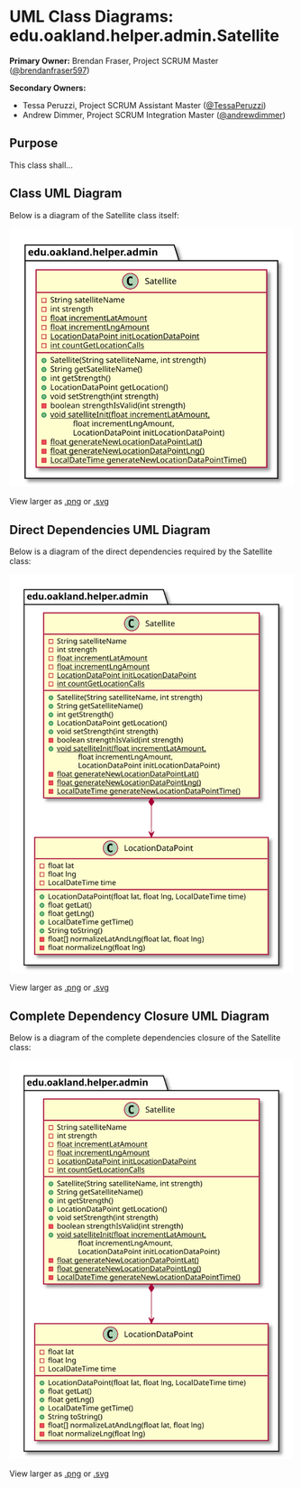 # UML Class Diagrams: edu.oakland.helper.admin.Satellite

**Primary Owner:** Brendan Fraser, Project SCRUM Master ([@brendanfraser597](https://github.com/brendanfraser597/))

**Secondary Owners:**

- Tessa Peruzzi, Project SCRUM Assistant Master ([@TessaPeruzzi](https://github.com/TessaPeruzzi/))
- Andrew Dimmer, Project SCRUM Integration Master ([@andrewdimmer](https://github.com/andrewdimmer/))

## Purpose

This class shall...

## Class UML Diagram

Below is a diagram of the Satellite class itself:

![Satellite](./Satellite.svg)

View larger as [.png](./Satellite.png) or [.svg](./Satellite.svg)

## Direct Dependencies UML Diagram

Below is a diagram of the direct dependencies required by the Satellite class:

![Satellite Direct Dependencies](./Satellite_DirectDependencies.svg)

View larger as [.png](./Satellite_DirectDependencies.png) or [.svg](./Satellite_DirectDependencies.svg)

## Complete Dependency Closure UML Diagram

Below is a diagram of the complete dependencies closure of the Satellite class:

![Satellite Dependency Closure](./Satellite_Closure.svg)

View larger as [.png](./Satellite_Closure.png) or [.svg](./Satellite_Closure.svg)
